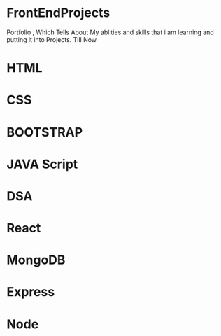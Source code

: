 # FrontEndProjects
Portfolio , Which Tells About My ablities and skills that i am learning and putting it into Projects.
Till Now 
# HTML
# CSS
# BOOTSTRAP
# JAVA Script
# DSA
# React
# MongoDB
# Express 
# Node
